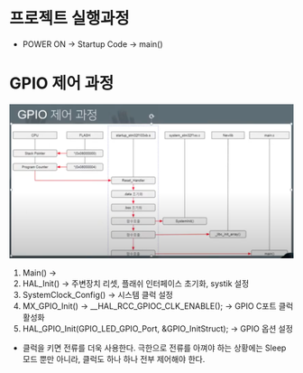 # 프로젝트 실행과정
- POWER ON -> Startup Code -> main()

# GPIO 제어 과정
![alt text](image.png)

1. Main() ->
2. HAL_Init() -> 주변장치 리셋, 플래쉬 인터페이스 초기화, systik 설정
3. SystemClock_Config() -> 시스템 클럭 설정
4. MX_GPIO_Init() -> __HAL_RCC_GPIOC_CLK_ENABLE(); -> GPIO C포트 클럭 활성화
5. HAL_GPIO_Init(GPIO_LED_GPIO_Port, &GPIO_InitStruct); -> GPIO 옵션 설정

- 클럭을 키면 전류를 더욱 사용한다. 극한으로 전류를 아껴야 하는 상황에는 Sleep 모드 뿐만 아니라, 클럭도 하나 하나 전부 제어해야 한다. 